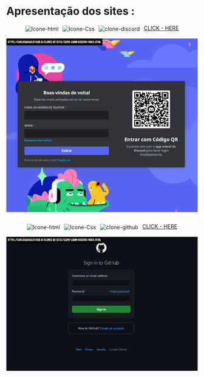# Apresentação dos sites :

<div>
  
  <div align="center" style="display: inline_block">
    <img align="center" alt="Icone-html" src="https://img.shields.io/badge/HTML5-E34F26?style=for-the-badge&logo=html5&logoColor=white">&ensp;
    <img align="center" alt="Icone-Css" src="https://img.shields.io/badge/CSS3-1572B6?style=for-the-badge&logo=css3&logoColor=white">&ensp;
    <img align="center" alt="clone-discord" src="https://img.shields.io/badge/Discord-7289DA?style=for-the-badge&logo=discord&logoColor=white">&ensp;
    <a href="https://carlosvarao.github.io/Clones-de-Sites/Clone-Login-Discord/index.html" target="_blank"><span>CLICK - HERE</span></a>
  </div>

  <div align="center" style="display: inline_block"><br>
    <img align="center" alt="clone-discord" src="Assets/disco.png">
  </div>

</div>

##

<div>
  
  <div align="center" style="display: inline_block">
    <img align="center" alt="Icone-html" src="https://img.shields.io/badge/HTML5-E34F26?style=for-the-badge&logo=html5&logoColor=white">&ensp;
    <img align="center" alt="Icone-Css" src="https://img.shields.io/badge/CSS3-1572B6?style=for-the-badge&logo=css3&logoColor=white">&ensp;  
    <img align="center" alt="clone-github" src="https://img.shields.io/badge/GitHub-100000?style=for-the-badge&logo=github&logoColor=white">&ensp;
    <a href="https://carlosvarao.github.io/Clones-de-Sites/Clone-Login-GitHub/index.html" target="_blank"><span>CLICK - HERE</span></a>
  </div>
  
  <div align="center" style="display: inline_block"><br>
    <img align="center" alt="clone-discord" src="/Assets/git.png">
  </div>
  
</div>








